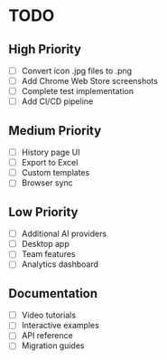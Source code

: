 # TODO

## High Priority
- [ ] Convert icon .jpg files to .png
- [ ] Add Chrome Web Store screenshots
- [ ] Complete test implementation
- [ ] Add CI/CD pipeline

## Medium Priority
- [ ] History page UI
- [ ] Export to Excel
- [ ] Custom templates
- [ ] Browser sync

## Low Priority
- [ ] Additional AI providers
- [ ] Desktop app
- [ ] Team features
- [ ] Analytics dashboard

## Documentation
- [ ] Video tutorials
- [ ] Interactive examples
- [ ] API reference
- [ ] Migration guides
